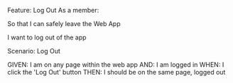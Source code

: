 Feature: Log Out
As a member:

So that I can safely leave the Web App

I want to log out of the app

Scenario: Log Out

GIVEN: I am on any page within the web app
AND: I am logged in
WHEN: I click the 'Log Out' button
THEN: I should be on the same page, logged out

